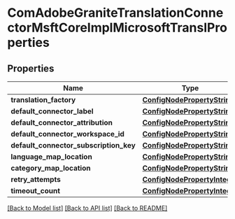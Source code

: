 # ComAdobeGraniteTranslationConnectorMsftCoreImplMicrosoftTranslProperties

## Properties
Name | Type | Description | Notes
------------ | ------------- | ------------- | -------------
**translation_factory** | [**ConfigNodePropertyString**](ConfigNodePropertyString.md) |  | [optional] 
**default_connector_label** | [**ConfigNodePropertyString**](ConfigNodePropertyString.md) |  | [optional] 
**default_connector_attribution** | [**ConfigNodePropertyString**](ConfigNodePropertyString.md) |  | [optional] 
**default_connector_workspace_id** | [**ConfigNodePropertyString**](ConfigNodePropertyString.md) |  | [optional] 
**default_connector_subscription_key** | [**ConfigNodePropertyString**](ConfigNodePropertyString.md) |  | [optional] 
**language_map_location** | [**ConfigNodePropertyString**](ConfigNodePropertyString.md) |  | [optional] 
**category_map_location** | [**ConfigNodePropertyString**](ConfigNodePropertyString.md) |  | [optional] 
**retry_attempts** | [**ConfigNodePropertyInteger**](ConfigNodePropertyInteger.md) |  | [optional] 
**timeout_count** | [**ConfigNodePropertyInteger**](ConfigNodePropertyInteger.md) |  | [optional] 

[[Back to Model list]](../README.md#documentation-for-models) [[Back to API list]](../README.md#documentation-for-api-endpoints) [[Back to README]](../README.md)


